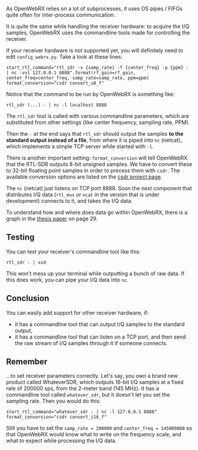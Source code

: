 As OpenWebRX relies on a lot of subprocesses, it uses OS pipes / FIFOs quite often for inter-process communication.

It is quite the same while handling the receiver hardware: to acquire the I/Q samples, OpenWebRX uses the commandline tools made for controlling the receiver.

If your receiver hardware is not supported yet, you will definitely need to edit `config_webrx.py`. Take a look at these lines:

    start_rtl_command="rtl_sdr -s {samp_rate} -f {center_freq} -p {ppm} - | nc -vvl 127.0.0.1 8888".format(rf_gain=rf_gain, center_freq=center_freq, samp_rate=samp_rate, ppm=ppm)
    format_conversion="csdr convert_u8_f"

Notice that the command to be run by OpenWebRX is something like:

    rtl_sdr (...) - | nc -l localhost 8888

The `rtl_sdr` tool is called with various commandline parameters, which are substituted from other settings (like center frequency, sampling rate, PPM).

Then the `-` at the end says that `rtl_sdr` should output the samples **to the standard output instead of a file**, from where it is piped into `nc` (netcat), which implements a simple TCP server while started with `-l`.

There is another important setting: `format_conversion` will tell OpenWebRX that the RTL-SDR outputs 8-bit unsigned samples. We have to convert these to 32-bit floating point samples in order to precess them with `csdr`. The available conversion options are listed on the [csdr project page](https://github.com/simonyiszk/csdr#data-types).

The `nc` (netcat) just listens on TCP port 8888. Soon the next component that distributes I/Q data (`rtl_mus` or `ncat` in the version that is under development) connects to it, and takes the I/Q data. 

To understand how and where does data go within OpenWebRX, there is a graph in the [thesis paper](http://openwebrx.org/bsc-thesis.pdf) on page 29.

## Testing

You can test your receiver's commandline tool like this:

    rtl_sdr - | xxd

This won't mess up your terminal while outputting a bunch of raw data.
If this does work, you can pipe your I/Q data into `nc`.

## Conclusion

You can easily add support for other receiver hardware, if:
* it has a commandline tool that can output I/Q samples to the standard output,
* it has a commandline tool that can listen on a TCP port, and then send the raw stream of I/Q samples through it if someone connects. 

## Remember

...to set receiver parameters correctly. Let's say, you own a brand new product called WhateverSDR, which outputs 16-bit I/Q samples at a fixed rate of 200000 sps, from the 2-meter band (145 MHz). It has a commandline tool called `whatever_sdr`, but it doesn't let you set the sampling rate. Then you would do this:

    start_rtl_command="whatever_sdr - | nc -l 127.0.0.1 8888"
    format_conversion="csdr convert_i16_f"

Still you have to set the `samp_rate = 200000` and `center_freq = 145000000` so that OpenWebRX would know what to write on the frequency scale, and what to expect while processing the I/Q data.

